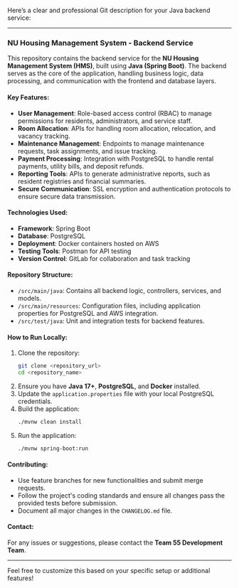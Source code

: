 Here’s a clear and professional Git description for your Java backend service:

---

### **NU Housing Management System - Backend Service**

This repository contains the backend service for the **NU Housing Management System (HMS)**, built using **Java (Spring Boot)**. The backend serves as the core of the application, handling business logic, data processing, and communication with the frontend and database layers. 

#### **Key Features:**
- **User Management**: Role-based access control (RBAC) to manage permissions for residents, administrators, and service staff.
- **Room Allocation**: APIs for handling room allocation, relocation, and vacancy tracking.
- **Maintenance Management**: Endpoints to manage maintenance requests, task assignments, and issue tracking.
- **Payment Processing**: Integration with PostgreSQL to handle rental payments, utility bills, and deposit refunds.
- **Reporting Tools**: APIs to generate administrative reports, such as resident registries and financial summaries.
- **Secure Communication**: SSL encryption and authentication protocols to ensure secure data transmission.

#### **Technologies Used:**
- **Framework**: Spring Boot
- **Database**: PostgreSQL
- **Deployment**: Docker containers hosted on AWS
- **Testing Tools**: Postman for API testing
- **Version Control**: GitLab for collaboration and task tracking

#### **Repository Structure:**
- `/src/main/java`: Contains all backend logic, controllers, services, and models.
- `/src/main/resources`: Configuration files, including application properties for PostgreSQL and AWS integration.
- `/src/test/java`: Unit and integration tests for backend features.

#### **How to Run Locally:**
1. Clone the repository:  
   ```bash
   git clone <repository_url>
   cd <repository_name>
   ```
2. Ensure you have **Java 17+**, **PostgreSQL**, and **Docker** installed.
3. Update the `application.properties` file with your local PostgreSQL credentials.
4. Build the application:  
   ```bash
   ./mvnw clean install
   ```
5. Run the application:  
   ```bash
   ./mvnw spring-boot:run
   ```

#### **Contributing:**
- Use feature branches for new functionalities and submit merge requests.
- Follow the project's coding standards and ensure all changes pass the provided tests before submission.
- Document all major changes in the `CHANGELOG.md` file.

#### **Contact:**
For any issues or suggestions, please contact the **Team 55 Development Team**.

---

Feel free to customize this based on your specific setup or additional features!
